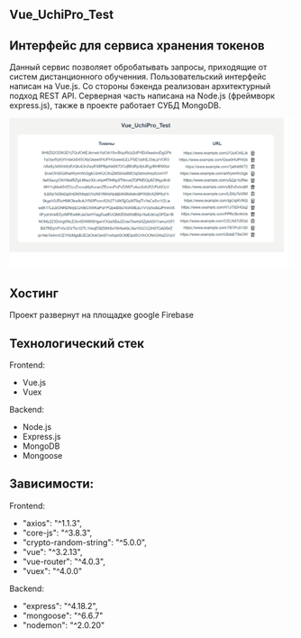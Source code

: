 ## Vue_UchiPro_Test

## Интерфейс для сервиса хранения токенов

Данный сервис позволяет обробатывать запросы, приходящие от систем дистанционного обученния. Пользовательский интерфейс написан на Vue.js. Со стороны бэкенда 
реализован архитектурный подход REST API. Серверная часть написана на Node.js (фреймворк express.js), также в проекте работает СУБД MongoDB.

![](vue-app/public/screenshot.png)
## Хостинг

Проект развернут на площадке google Firebase

## Технологический стек
Frontend:
- Vue.js
- Vuex

Backend:
- Node.js
- Express.js
- MongoDB
- Mongoose

## Зависимости:
Frontend: 
 - "axios": "^1.1.3",
 - "core-js": "^3.8.3",
 - "crypto-random-string": "^5.0.0",
 - "vue": "^3.2.13",
 - "vue-router": "^4.0.3",
 - "vuex": "^4.0.0"

 Backend: 
 - "express": "^4.18.2",
 - "mongoose": "^6.6.7"
 - "nodemon": "^2.0.20"
